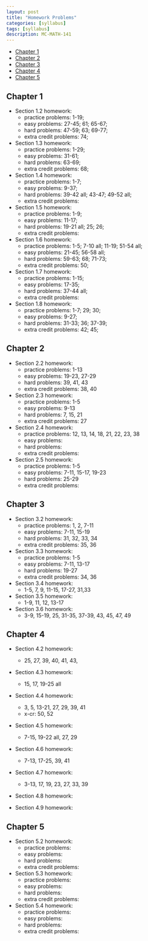 ```yaml
---
layout: post
title: "Homework Problems"
categories: [syllabus]
tags: [syllabus]
description: MC-MATH-141
---
```


* [Chapter 1](#chapter-1)
* [Chapter 2](#chapter-2)
* [Chapter 3](#chapter-3)
* [Chapter 4](#chapter-4)
* [Chapter 5](#chapter-5)

## Chapter 1
* Section 1.2 homework:
    * practice problems: 1-19;
    * easy problems: 27-45; 61; 65-67;
    * hard problems: 47-59; 63; 69-77;
    * extra credit problems: 74;
* Section 1.3 homework:
    * practice problems: 1-29;
    * easy problems: 31-61;
    * hard problems: 63-69;
    * extra credit problems: 68;
* Section 1.4 homework:
    * practice problems: 1-7;
    * easy problems: 9-37;
    * hard problems: 39-42 all; 43-47; 49-52 all;
    * extra credit problems: 
* Section 1.5 homework:
    * practice problems: 1-9;
    * easy problems: 11-17;
    * hard problems: 19-21 all; 25; 26;
    * extra credit problems: 
* Section 1.6 homework:
    * practice problems: 1-5; 7-10 all; 11-19; 51-54 all;
    * easy problems: 21-45; 56-58 all;
    * hard problems: 59-63; 68; 71-73;
    * extra credit problems: 50;
* Section 1.7 homework:
    * practice problems: 1-15;
    * easy problems: 17-35;
    * hard problems: 37-44 all;
    * extra credit problems: 
* Section 1.8 homework:
    * practice problems: 1-7; 29; 30;
    * easy problems: 9-27;
    * hard problems: 31-33; 36; 37-39; 
    * extra credit problems: 42; 45;


## Chapter 2
* Section 2.2 homework:
    * practice problems: 1-13 
    * easy problems: 19-23, 27-29
    * hard problems: 39, 41, 43
    * extra credit problems: 38, 40
* Section 2.3 homework:
    * practice problems: 1-5
    * easy problems: 9-13
    * hard problems: 7, 15, 21
    * extra credit problems: 27
* Section 2.4 homework:
    * practice problems: 12, 13, 14, 18, 21, 22, 23, 38 
    * easy problems: 
    * hard problems: 
    * extra credit problems: 
* Section 2.5 homework:
    * practice problems: 1-5 
    * easy problems: 7-11, 15-17, 19-23
    * hard problems: 25-29
    * extra credit problems: 


## Chapter 3
* Section 3.2 homework:
    * practice problems: 1, 2, 7-11 
    * easy problems: 7-11, 15-19
    * hard problems: 31, 32, 33, 34
    * extra credit problems: 35, 36
* Section 3.3 homework:
    * practice problems: 1-5 
    * easy problems: 7-11, 13-17
    * hard problems: 19-27
    * extra credit problems: 34, 36
* Section 3.4 homework:
    * 1-5, 7, 9, 11-15, 17-27, 31,33
* Section 3.5 homework:
    * 1-9, 11, 12, 13-17
* Section 3.6 homework:
    * 3-9, 15-19, 25, 31-35, 37-39, 43, 45, 47, 49


## Chapter 4
* Section 4.2 homework:
    * 25, 27, 39, 40, 41, 43, 

* Section 4.3 homework:
    * 15, 17, 19-25 all

* Section 4.4 homework:
    * 3, 5, 13-21, 27, 29, 39, 41
    * x-cr: 50, 52

* Section 4.5 homework:
    * 7-15, 19-22 all, 27, 29

* Section 4.6 homework:
    * 7-13, 17-25, 39, 41

* Section 4.7 homework:
    * 3-13, 17, 19, 23, 27, 33, 39

* Section 4.8 homework:


* Section 4.9 homework:




## Chapter 5
* Section 5.2 homework:
    * practice problems: 
    * easy problems: 
    * hard problems: 
    * extra credit problems: 
* Section 5.3 homework:
    * practice problems: 
    * easy problems: 
    * hard problems: 
    * extra credit problems: 
* Section 5.4 homework:
    * practice problems: 
    * easy problems: 
    * hard problems: 
    * extra credit problems: 
